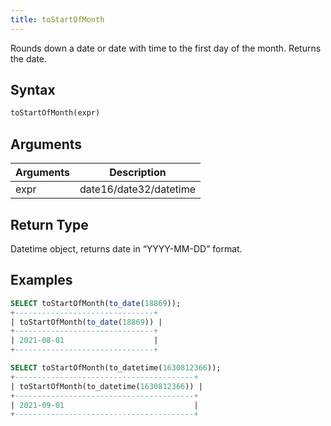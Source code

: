 ```yaml
---
title: toStartOfMonth
---
```


Rounds down a date or date with time to the first day of the month.
Returns the date.

## Syntax

```sql
toStartOfMonth(expr)
```

## Arguments

| Arguments   | Description |
| ----------- | ----------- |
| expr | date16/date32/datetime |

## Return Type
Datetime object, returns date in “YYYY-MM-DD” format.

## Examples

```sql
SELECT toStartOfMonth(to_date(18869));
+-------------------------------+
| toStartOfMonth(to_date(18869)) |
+-------------------------------+
| 2021-08-01                    |
+-------------------------------+

SELECT toStartOfMonth(to_datetime(1630812366));
+----------------------------------------+
| toStartOfMonth(to_datetime(1630812366)) |
+----------------------------------------+
| 2021-09-01                             |
+----------------------------------------+
```
